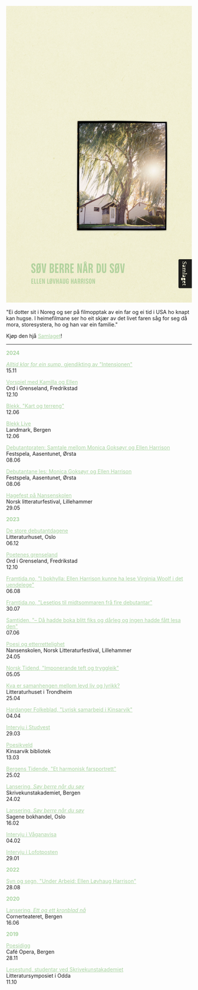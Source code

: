 ![Omslag](docs/assets/Harrison_tilnett.png)

"Ei dotter sit i Noreg og ser på filmopptak av ein far og ei tid i USA ho knapt kan hugse. I heimefilmane ser ho eit skjær av det livet faren såg for seg då mora, storesystera, ho og han var ein familie."
  
Kjøp den hjå <a href="https://samlaget.no/collections/varens-boker-2023/products/sov-berre-nar-du-sov-1" style="color:#a8d3a0;">Samlaget</a>!

---

<b style="color:#a8d3a0;">2024</b>   

<a href="https://tekstallmenningen.no/butikk/boker/alltid-klar-for-ein-sump/" style="color:#a8d3a0;" target="_blank" rel="noopener noreferrer">*Alltid klar for ein sump*, gjendikting av "Intensjonen"</a>       
15.11  

<a href="https://ordigrenseland.no/arrangement/gratis-vorspiel-med-kamilla-og-ellen-2/" style="color:#a8d3a0;" target="_blank" rel="noopener noreferrer">Vorspiel med Kamilla og Ellen</a>  
Ord i Grenseland, Fredrikstad  
12.10  

<a href="https://tekstallmenningen.no/butikk/kunst-kultur/blekk-poesi-i-villniset/" style="color:#a8d3a0;" target="_blank" rel="noopener noreferrer">Blekk, "Kart og terreng"</a>     
12.06  

<a href="https://blekkskrift.no/" style="color:#a8d3a0;" target="_blank" rel="noopener noreferrer">Blekk Live</a>  
Landmark, Bergen  
12.06  

<a href="https://nynorsk.no/aasentunet/arrangement/debutantpraten-samtale-mellom-monica-goksoyr-og-ellen-harrison/" style="color:#a8d3a0;" target="_blank" rel="noopener noreferrer">Debutantpraten: Samtale mellom Monica Goksøyr og Ellen Harrison</a>  
Festspela, Aasentunet, Ørsta  
08.06  

<a href="https://nynorsk.no/aasentunet/arrangement/debutantane-les-monica-goksoyr-og-ellen-harrison/" style="color:#a8d3a0;" target="_blank" rel="noopener noreferrer">Debutantane les: Monica Goksøyr og Ellen Harrison</a>  
Festspela, Aasentunet, Ørsta  
08.06  

<a href="https://litteraturfestival.no/shows/hagefest-pa-nansenskolen/" style="color:#a8d3a0;" target="_blank" rel="noopener noreferrer">Hagefest på Nansenskolen</a>  
Norsk litteraturfestival, Lillehammer   
29.05    
  
  
<b style="color:#a8d3a0;">2023</b>  

<a href="https://www.litteraturhuset.no/nb/arrangement/de-store-debutantdagene-2023" style="color:#a8d3a0;" target="_blank" rel="noopener noreferrer">De store debutantdagene</a>  
Litteraturhuset, Oslo  
06.12   

<a href="https://ordigrenseland.no/arrangement/poetenes-grenseland/" style="color:#a8d3a0;" target="_blank" rel="noopener noreferrer">Poetenes grenseland</a>  
Ord i Grenseland, Fredrikstad  
12.10   

<a href="https://framtida.no/2023/08/06/i-bokhylla-ellen-harrison-kunne-lese-virginia-woolf-i-det-uendelege" style="color:#a8d3a0;" target="_blank" rel="noopener noreferrer">Framtida.no, "I bokhylla: Ellen Harrison kunne ha lese Virginia Woolf i det uendelege"</a>  
06.08  

<a href="https://framtida.no/2023/07/30/lesetips-til-midtsommaren-fra-fire-debutantar" style="color:#a8d3a0;" target="_blank" rel="noopener noreferrer">Framtida.no, "Lesetips til midtsommaren frå fire debutantar"</a>    
30.07  

<a href="https://samtiden.no/bok/2023/da-hadde-boka-blitt-fiks-og-darleg-og-ingen-hadde-fatt-lesa-den" style="color:#a8d3a0;" target="_blank" rel="noopener noreferrer">Samtiden, "– Då hadde boka blitt fiks og dårleg og ingen hadde fått lesa den"</a>  
07.06

<a href="https://litteraturfestival.no/shows/poesi-og-etterrettelighet/" style="color:#a8d3a0;" target="_blank" rel="noopener noreferrer">Poesi og etterrettelighet</a>   
Nansenskolen, Norsk Litteraturfestival, Lillehammer   
24.05  

<a href="https://www.nm.no/app/uploads/2023/05/NT02-23-2.pdf" style="color:#a8d3a0;" target="_blank" rel="noopener noreferrer">Norsk Tidend, "Imponerande teft og tryggleik"</a>    
05.05  

<a href="https://fb.me/e/VHgzKUDO" style="color:#a8d3a0;" target="_blank" rel="noopener noreferrer">Kva er samanhengen mellom levd liv og lyrikk?</a>    
Litteraturhuset i Trondheim  
25.04  

<a href="https://www.hardanger-folkeblad.no/lyrisk-samarbeid-i-kinsarvik/s/5-22-503326" style="color:#a8d3a0;" target="_blank" rel="noopener noreferrer">Hardanger Folkeblad, "Lyrisk samarbeid i Kinsarvik"</a>    
04.04   

<a href="https://www.studvest.no/uib-student-ellen-har-skrive-bok-om-lengsla-etter-ein-far/" style="color:#a8d3a0;" target="_blank" rel="noopener noreferrer">Intervju i Studvest</a>     
29.03  
  
<a href="https://fb.me/e/3l3sRTlcf" style="color:#a8d3a0;" target="_blank" rel="noopener noreferrer">Poesikveld</a>   
Kinsarvik bibliotek   
13.03 

<a href="https://www.bt.no/kultur/i/4oW7J6/et-harmonisk-farsportrett" style="color:#a8d3a0;" target="_blank" rel="noopener noreferrer">Bergens Tidende, "Et harmonisk farsportrett"</a>    
25.02  

<a href="https://fb.me/e/7NlwTMhiS" style="color:#a8d3a0;" target="_blank" rel="noopener noreferrer">Lansering, *Søv berre når du søv*</a>  
Skrivekunstakademiet, Bergen    
24.02  

<a href="https://fb.me/e/3mRjyNnb7" style="color:#a8d3a0;" target="_blank" rel="noopener noreferrer">Lansering, *Søv berre når du søv*</a>   
Sagene bokhandel, Oslo   
16.02      

<a href="https://www.vaganavisa.no/nyheter/i/RGOb2r/ellen-gir-ut-sin-foerste-bok-gir-pandemien-noe-av-aeren" style="color:#a8d3a0;" target="_blank" rel="noopener noreferrer">Intervju i Våganavisa</a>    
04.02    

<a href="https://www.lofotposten.no/en-liten-ting-lareren-gjorde-satte-sine-spor-fy-flate-syns-han-det-var-sa-bra/f/5-29-890679" style="color:#a8d3a0;" target="_blank" rel="noopener noreferrer">Intervju i Lofotposten</a>    
29.01 
    
    
<b style="color:#a8d3a0;">2022</b>  

<a href="https://www.synogsegn.no/2023/under-arbeid-ellen-lovhaug-harrison/" style="color:#a8d3a0;" target="_blank" rel="noopener noreferrer">Syn og segn, "Under Arbeid: Ellen Løvhaug Harrison"</a>      
28.08 

    
<b style="color:#a8d3a0;">2020</b>  
  
<a href="https://fb.me/e/87ye5yfYl" style="color:#a8d3a0;" target="_blank" rel="noopener noreferrer">Lansering, *Ett og ett kronblad nå*</a>   
Cornerteateret, Bergen   
16.06  

    
<b style="color:#a8d3a0;">2019</b>  

<a href="https://fb.me/e/1tBvcMn1P" style="color:#a8d3a0;" target="_blank" rel="noopener noreferrer">Poesidigg</a>   
Café Opera, Bergen  
28.11

<a href="https://www.litteratursymposiet.no/program/tidlegare-litteratursymposium/2019/lesestund" style="color:#a8d3a0;" target="_blank" rel="noopener noreferrer">Lesestund, studentar ved Skrivekunstakademiet</a>   
Litteratursymposiet i Odda  
11.10  
